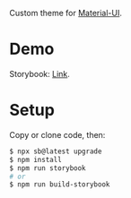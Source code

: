 Custom theme for [Material-UI](https://material-ui.com/).

# Demo
 
Storybook: [Link](https://podoprigora.github.io/material-ui-custom-theme).

# Setup

Copy or clone code, then:
```bash
$ npx sb@latest upgrade
$ npm install
$ npm run storybook
# or
$ npm run build-storybook
```